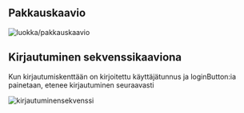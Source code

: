 ## Pakkauskaavio
![luokka/pakkauskaavio](https://raw.githubusercontent.com/noorarytila/ot-harjoitustyo/master/dokumentaatio/Moodtracker%20luokka_pakkauskaavio.png)

## Kirjautuminen sekvenssikaaviona

Kun kirjautumiskenttään on kirjoitettu käyttäjätunnus ja loginButton:ia
painetaan, etenee kirjautuminen seuraavasti

![kirjautuminensekvenssi](https://raw.githubusercontent.com/noorarytila/ot-harjoitustyo/master/dokumentaatio/kirjautuminen.jpg)
